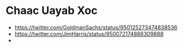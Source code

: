 # Chaac Uayab Xoc

- https://twitter.com/GoldmanSachs/status/950125273474838536
- https://twitter.com/JimHarris/status/950072174886309888
- 